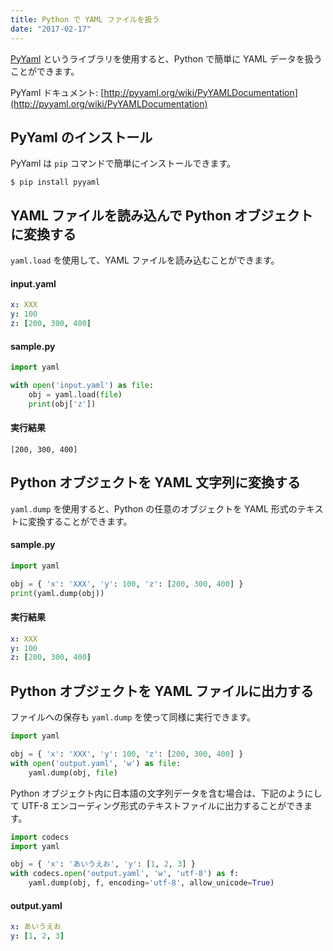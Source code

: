 ```yaml
---
title: Python で YAML ファイルを扱う
date: "2017-02-17"
---
```


[PyYaml](http://pyyaml.org/) というライブラリを使用すると、Python で簡単に YAML データを扱うことができます。

PyYaml ドキュメント: [http://pyyaml.org/wiki/PyYAMLDocumentation](http://pyyaml.org/wiki/PyYAMLDocumentation)


PyYaml のインストール
----

PyYaml は `pip` コマンドで簡単にインストールできます。

```
$ pip install pyyaml
```


YAML ファイルを読み込んで Python オブジェクトに変換する
----

`yaml.load` を使用して、YAML ファイルを読み込むことができます。

#### input.yaml

~~~ yaml
x: XXX
y: 100
z: [200, 300, 400]
~~~

#### sample.py

~~~ python
import yaml

with open('input.yaml') as file:
    obj = yaml.load(file)
    print(obj['z'])
~~~

#### 実行結果

~~~
[200, 300, 400]
~~~


Python オブジェクトを YAML 文字列に変換する
----

`yaml.dump` を使用すると、Python の任意のオブジェクトを YAML 形式のテキストに変換することができます。

#### sample.py

~~~ python
import yaml

obj = { 'x': 'XXX', 'y': 100, 'z': [200, 300, 400] }
print(yaml.dump(obj))
~~~

#### 実行結果

~~~ yaml
x: XXX
y: 100
z: [200, 300, 400]
~~~

Python オブジェクトを YAML ファイルに出力する
----

ファイルへの保存も `yaml.dump` を使って同様に実行できます。

~~~ python
import yaml

obj = { 'x': 'XXX', 'y': 100, 'z': [200, 300, 400] }
with open('output.yaml', 'w') as file:
    yaml.dump(obj, file)
~~~

Python オブジェクト内に日本語の文字列データを含む場合は、下記のようにして UTF-8 エンコーディング形式のテキストファイルに出力することができます。

~~~ python
import codecs
import yaml

obj = { 'x': 'あいうえお', 'y': [1, 2, 3] }
with codecs.open('output.yaml', 'w', 'utf-8') as f:
    yaml.dump(obj, f, encoding='utf-8', allow_unicode=True)
~~~

#### output.yaml

~~~ yaml
x: あいうえお
y: [1, 2, 3]
~~~

